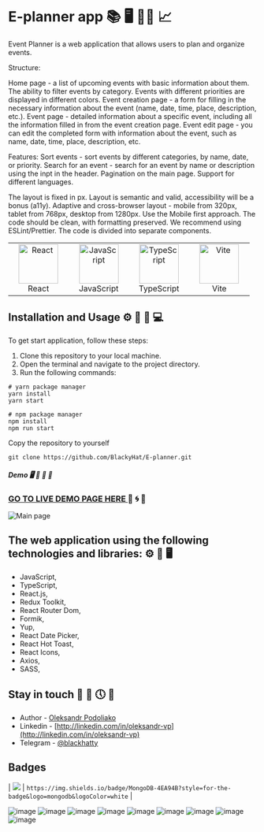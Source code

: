 # E-planner app 📚 🖥️ 👨‍💻 📈

Event Planner is a web application that allows users to plan and organize events.

Structure:

Home page - a list of upcoming events with basic information about them. The ability to filter events by category. Events with different priorities are displayed in different colors.
Event creation page - a form for filling in the necessary information about the event (name, date, time, place, description, etc.).
Event page - detailed information about a specific event, including all the information filled in from the event creation page.
Event edit page - you can edit the completed form with information about the event, such as name, date, time, place, description, etc.

Features:
Sort events - sort events by different categories, by name, date, or priority.
Search for an event - search for an event by name or description using the inpt in the header.
Pagination on the main page.
Support for different languages.

The layout is fixed in px.
Layout is semantic and valid, accessibility will be a bonus (a11y).
Adaptive and cross-browser layout - mobile from 320px, tablet from 768px, desktop from 1280px.
Use the Mobile first approach.
The code should be clean, with formatting preserved. We recommend using ESLint/Prettier.
The code is divided into separate components.

<table width="100%">
  <tr>
    <td align="center" valign="middle" width="20%">
      <a href="https://react.dev/">
        <img height="80" width="80" alt="React" src="assets/react_logo.png"/>
      </a>
      <br />
      React
    </td>
    <td align="center" valign="middle" width="20%">
      <a href="https://www.ecma-international.org/publications-and-standards/standards/ecma-262/">
        <img height="80" width="80" alt="JavaScript" src="assets/js_logo.png"/>
      </a>
      <br />
      JavaScript
    </td>
    <td align="center" valign="middle" width="20%">
      <a href="https://www.typescriptlang.org/">
        <img height="80" width="80" alt="TypeScript" src="assets/ts_logo.png"/>
      </a>
      <br />
      TypeScript
    </td>
    <td align="center" valign="middle" width="20%">
      <a href="https://vitejs.dev/">
        <img height="80" width="80" alt="Vite" src="assets/vite_logo.png"/>
      </a>
      <br />
      Vite
    </td>
  </tr>
</table>

## Installation and Usage ⚙️ 🚀 📅 💻

To get start application, follow these steps:

1.  Clone this repository to your local machine.
2.  Open the terminal and navigate to the project directory.
3.  Run the following commands:

```
# yarn package manager
yarn install
yarn start

# npm package manager
npm install
npm run start
```

Copy the repository to yourself

```shell
git clone https://github.com/BlackyHat/E-planner.git
```

##### Demo 🖥️ 🚀 📅 🏦

### [GO TO LIVE DEMO PAGE HERE ]() 👀 🌀 📙

![Main page ]()

## The web application using the following technologies and libraries: ⚙️ 🚧 🖥️

- JavaScript,
- TypeScript,
- React.js,
- Redux Toolkit,
- React Router Dom,
- Formik,
- Yup,
- React Date Picker,
- React Hot Toast,
- React Icons,
- Axios,
- SASS,

## Stay in touch 🤠 💼 🕔 🏁

- Author - [Oleksandr Podoliako](https://github.com/BlackyHat)
- Linkedin - [http://linkedin.com/in/oleksandr-vp](http://linkedin.com/in/oleksandr-vp)
- Telegram - [@blackhatty](https://t.me/blackhatty)

## Badges

| <img src="https://img.shields.io/badge/MongoDB-4EA94B?style=for-the-badge&logo=mongodb&logoColor=white" /> | `https://img.shields.io/badge/MongoDB-4EA94B?style=for-the-badge&logo=mongodb&logoColor=white` |

![image]({https://img.shields.io/badge/TypeScript-007ACC?style=for-the-badge&logo=typescript&logoColor=white})
![image]({https://img.shields.io/badge/JavaScript-323330?style=for-the-badge&logo=javascript&logoColor=F7DF1E})
![image]({https://img.shields.io/badge/React-20232A?style=for-the-badge&logo=react&logoColor=61DAFB})
![image]({https://img.shields.io/badge/React_Router-CA4245?style=for-the-badge&logo=react-router&logoColor=white})
![image]({BadgeURhttps://img.shields.io/badge/Redux-593D88?style=for-the-badge&logo=redux&logoColor=whiteLHere})
![image]({https://img.shields.io/badge/Vite-B73BFE?style=for-the-badge&logo=vite&logoColor=FFD62E})
![image]({https://img.shields.io/badge/Node%20js-339933?style=for-the-badge&logo=nodedotjs&logoColor=white})
![image]({https://img.shields.io/badge/Sass-CC6699?style=for-the-badge&logo=sass&logoColor=white})
![image]({https://img.shields.io/badge/VSCode-0078D4?style=for-the-badge&logo=visual%20studio%20code&logoColor=white})
